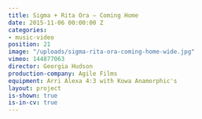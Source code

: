 ```yaml
---
title: Sigma + Rita Ora — Coming Home
date: 2015-11-06 00:00:00 Z
categories:
- music-video
position: 21
image: "/uploads/sigma-rita-ora-coming-home-wide.jpg"
vimeo: 144877063
director: Georgia Hudson
production-company: Agile Films
equipment: Arri Alexa 4:3 with Kowa Anamorphic's
layout: project
is-shown: true
is-in-cv: true
---
```


